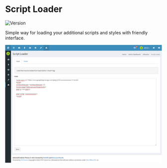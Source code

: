 # Script Loader

![Version](https://img.shields.io/badge/Version-1.0.0-blue.svg)

Simple way for loading your additional scripts and styles with friendly interface.

![Preview](screenshot.png)
